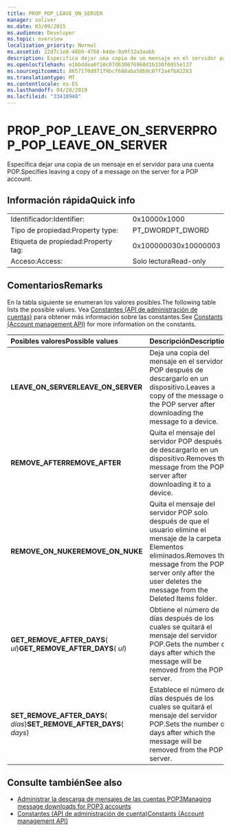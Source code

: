 ```yaml
---
title: PROP_POP_LEAVE_ON_SERVER
manager: soliver
ms.date: 03/09/2015
ms.audience: Developer
ms.topic: overview
localization_priority: Normal
ms.assetid: 22d7c1e8-48b9-4768-b4de-9a9f32a3aabb
description: Especifica dejar una copia de un mensaje en el servidor para una cuenta POP.
ms.openlocfilehash: e1bbddea0f10c07d630676960d1b330f6055e137
ms.sourcegitcommit: 8657170d071f9bcf680aba50b9c07f2a4fb82283
ms.translationtype: MT
ms.contentlocale: es-ES
ms.lasthandoff: 04/28/2019
ms.locfileid: "33410948"
---
```

# <a name="prop_pop_leave_on_server"></a><span data-ttu-id="92063-103">PROP_POP_LEAVE_ON_SERVER</span><span class="sxs-lookup"><span data-stu-id="92063-103">PROP_POP_LEAVE_ON_SERVER</span></span>

<span data-ttu-id="92063-104">Especifica dejar una copia de un mensaje en el servidor para una cuenta POP.</span><span class="sxs-lookup"><span data-stu-id="92063-104">Specifies leaving a copy of a message on the server for a POP account.</span></span>
  
## <a name="quick-info"></a><span data-ttu-id="92063-105">Información rápida</span><span class="sxs-lookup"><span data-stu-id="92063-105">Quick info</span></span>

|||
|:-----|:-----|
|<span data-ttu-id="92063-106">Identificador:</span><span class="sxs-lookup"><span data-stu-id="92063-106">Identifier:</span></span>  <br/> |<span data-ttu-id="92063-107">0x1000</span><span class="sxs-lookup"><span data-stu-id="92063-107">0x1000</span></span>  <br/> |
|<span data-ttu-id="92063-108">Tipo de propiedad:</span><span class="sxs-lookup"><span data-stu-id="92063-108">Property type:</span></span>  <br/> |<span data-ttu-id="92063-109">PT_DWORD</span><span class="sxs-lookup"><span data-stu-id="92063-109">PT_DWORD</span></span>  <br/> |
|<span data-ttu-id="92063-110">Etiqueta de propiedad:</span><span class="sxs-lookup"><span data-stu-id="92063-110">Property tag:</span></span>  <br/> |<span data-ttu-id="92063-111">0x10000003</span><span class="sxs-lookup"><span data-stu-id="92063-111">0x10000003</span></span>  <br/> |
|<span data-ttu-id="92063-112">Acceso:</span><span class="sxs-lookup"><span data-stu-id="92063-112">Access:</span></span>  <br/> |<span data-ttu-id="92063-113">Solo lectura</span><span class="sxs-lookup"><span data-stu-id="92063-113">Read-only</span></span>  <br/> |
   
## <a name="remarks"></a><span data-ttu-id="92063-114">Comentarios</span><span class="sxs-lookup"><span data-stu-id="92063-114">Remarks</span></span>

<span data-ttu-id="92063-115">En la tabla siguiente se enumeran los valores posibles.</span><span class="sxs-lookup"><span data-stu-id="92063-115">The following table lists the possible values.</span></span> <span data-ttu-id="92063-116">Vea [Constantes (API de administración de cuentas)](constants-account-management-api.md) para obtener más información sobre las constantes.</span><span class="sxs-lookup"><span data-stu-id="92063-116">See [Constants (Account management API)](constants-account-management-api.md) for more information on the constants.</span></span> 
  
|<span data-ttu-id="92063-117">**Posibles valores**</span><span class="sxs-lookup"><span data-stu-id="92063-117">**Possible values**</span></span>|<span data-ttu-id="92063-118">**Descripción**</span><span class="sxs-lookup"><span data-stu-id="92063-118">**Description**</span></span>|
|:-----|:-----|
|<span data-ttu-id="92063-119">**LEAVE_ON_SERVER**</span><span class="sxs-lookup"><span data-stu-id="92063-119">**LEAVE_ON_SERVER**</span></span> <br/> |<span data-ttu-id="92063-120">Deja una copia del mensaje en el servidor POP después de descargarlo en un dispositivo.</span><span class="sxs-lookup"><span data-stu-id="92063-120">Leaves a copy of the message on the POP server after downloading the message to a device.</span></span>  <br/> |
|<span data-ttu-id="92063-121">**REMOVE_AFTER**</span><span class="sxs-lookup"><span data-stu-id="92063-121">**REMOVE_AFTER**</span></span> <br/> |<span data-ttu-id="92063-122">Quita el mensaje del servidor POP después de descargarlo en un dispositivo.</span><span class="sxs-lookup"><span data-stu-id="92063-122">Removes the message from the POP server after downloading it to a device.</span></span>  <br/> |
|<span data-ttu-id="92063-123">**REMOVE_ON_NUKE**</span><span class="sxs-lookup"><span data-stu-id="92063-123">**REMOVE_ON_NUKE**</span></span> <br/> |<span data-ttu-id="92063-124">Quita el mensaje del servidor POP solo después de que el usuario elimine el mensaje de la carpeta Elementos eliminados.</span><span class="sxs-lookup"><span data-stu-id="92063-124">Removes the message from the POP server only after the user deletes the message from the Deleted Items folder.</span></span>  <br/> |
|<span data-ttu-id="92063-125">**GET_REMOVE_AFTER_DAYS**( _ul_)</span><span class="sxs-lookup"><span data-stu-id="92063-125">**GET_REMOVE_AFTER_DAYS**( _ul_)</span></span>  <br/> |<span data-ttu-id="92063-126">Obtiene el número de días después de los cuales se quitará el mensaje del servidor POP.</span><span class="sxs-lookup"><span data-stu-id="92063-126">Gets the number of days after which the message will be removed from the POP server.</span></span>  <br/> |
|<span data-ttu-id="92063-127">**SET_REMOVE_AFTER_DAYS**( _días_)</span><span class="sxs-lookup"><span data-stu-id="92063-127">**SET_REMOVE_AFTER_DAYS**( _days_)</span></span>  <br/> |<span data-ttu-id="92063-128">Establece el número de días después de los cuales se quitará el mensaje del servidor POP.</span><span class="sxs-lookup"><span data-stu-id="92063-128">Sets the number of days after which the message will be removed from the POP server.</span></span>  <br/> |
   
## <a name="see-also"></a><span data-ttu-id="92063-129">Consulte también</span><span class="sxs-lookup"><span data-stu-id="92063-129">See also</span></span>

- [<span data-ttu-id="92063-130">Administrar la descarga de mensajes de las cuentas POP3</span><span class="sxs-lookup"><span data-stu-id="92063-130">Managing message downloads for POP3 accounts</span></span>](managing-message-downloads-for-pop3-accounts.md) 
- [<span data-ttu-id="92063-131">Constantes (API de administración de cuenta)</span><span class="sxs-lookup"><span data-stu-id="92063-131">Constants (Account management API)</span></span>](constants-account-management-api.md)

